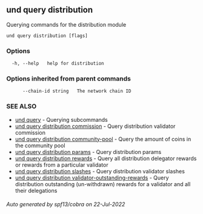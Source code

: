 ## und query distribution

Querying commands for the distribution module

```
und query distribution [flags]
```

### Options

```
  -h, --help   help for distribution
```

### Options inherited from parent commands

```
      --chain-id string   The network chain ID
```

### SEE ALSO

* [und query](und_query.md)	 - Querying subcommands
* [und query distribution commission](und_query_distribution_commission.md)	 - Query distribution validator commission
* [und query distribution community-pool](und_query_distribution_community-pool.md)	 - Query the amount of coins in the community pool
* [und query distribution params](und_query_distribution_params.md)	 - Query distribution params
* [und query distribution rewards](und_query_distribution_rewards.md)	 - Query all distribution delegator rewards or rewards from a particular validator
* [und query distribution slashes](und_query_distribution_slashes.md)	 - Query distribution validator slashes
* [und query distribution validator-outstanding-rewards](und_query_distribution_validator-outstanding-rewards.md)	 - Query distribution outstanding (un-withdrawn) rewards for a validator and all their delegations

###### Auto generated by spf13/cobra on 22-Jul-2022
